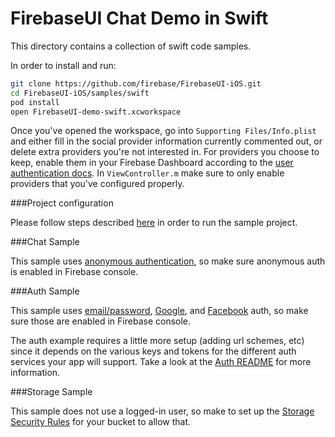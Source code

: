 FirebaseUI Chat Demo in Swift
=============================

This directory contains a collection of swift code samples.

In order to install and run:
``` bash
git clone https://github.com/firebase/FirebaseUI-iOS.git
cd FirebaseUI-iOS/samples/swift
pod install
open FirebaseUI-demo-swift.xcworkspace
```
Once you've opened the workspace, go into `Supporting Files/Info.plist` and either fill in the social provider information currently commented out, or delete extra providers you're not interested in. For providers you choose to keep, enable them in your Firebase Dashboard according to the [user authentication docs](https://www.firebase.com/docs/ios/guide/user-auth.html). In `ViewController.m` make sure to only enable providers that you've configured properly.

###Project configuration

Please follow steps described [here](https://github.com/firebase/FirebaseUI-iOS#mandatory-sample-project-configuration) in order to run the sample project.

###Chat Sample

This sample uses [anonymous authentication](https://firebase.google.com/docs/auth/ios/anonymous-auth),
so make sure anonymous auth is enabled in Firebase console.

###Auth Sample

This sample uses [email/password](https://firebase.google.com/docs/auth/ios/password-auth),
[Google](https://firebase.google.com/docs/auth/ios/google-signin),
and [Facebook](https://firebase.google.com/docs/auth/ios/facebook-login)
auth, so make sure those are enabled in Firebase console.

The auth example requires a little more setup (adding url schemes, etc)
since it depends on the various keys and tokens for the different auth
services your app will support. Take a look at the [Auth README](../../FirebaseAuthUI/README.md)
for more information.

###Storage Sample

This sample does not use a logged-in user, so make to set up the [Storage Security Rules](https://firebase.google.com/docs/storage/security/start#sample-rules)
for your bucket to allow that.